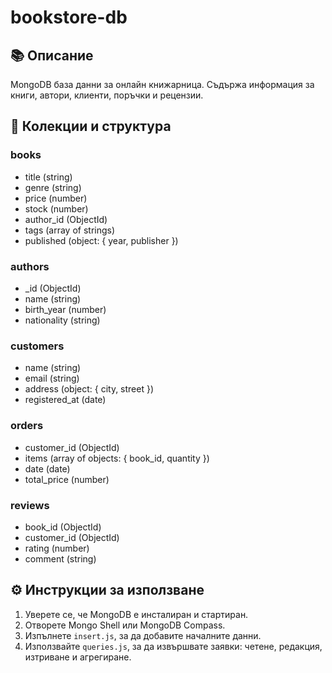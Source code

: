 # bookstore-db

## 📚 Описание
MongoDB база данни за онлайн книжарница. Съдържа информация за книги, автори, клиенти, поръчки и рецензии.

## 📁 Колекции и структура

### books
- title (string)
- genre (string)
- price (number)
- stock (number)
- author_id (ObjectId)
- tags (array of strings)
- published (object: { year, publisher })

### authors
- _id (ObjectId)
- name (string)
- birth_year (number)
- nationality (string)

### customers
- name (string)
- email (string)
- address (object: { city, street })
- registered_at (date)

### orders
- customer_id (ObjectId)
- items (array of objects: { book_id, quantity })
- date (date)
- total_price (number)

### reviews
- book_id (ObjectId)
- customer_id (ObjectId)
- rating (number)
- comment (string)

## ⚙️ Инструкции за използване

1. Уверете се, че MongoDB е инсталиран и стартиран.
2. Отворете Mongo Shell или MongoDB Compass.
3. Изпълнете `insert.js`, за да добавите началните данни.
4. Използвайте `queries.js`, за да извършвате заявки: четене, редакция, изтриване и агрегиране.

